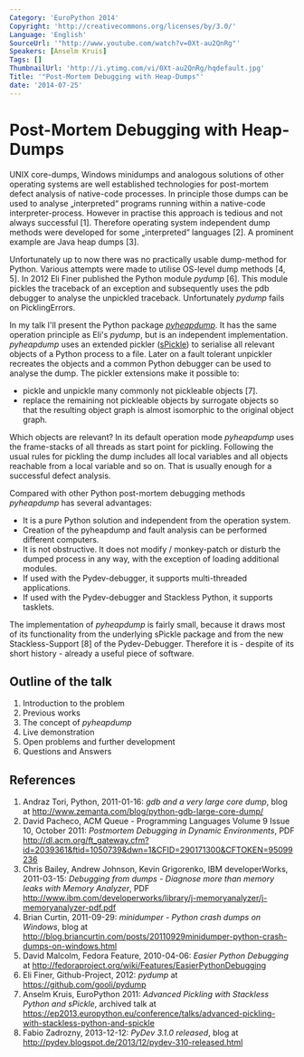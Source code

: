```yaml
---
Category: 'EuroPython 2014'
Copyright: 'http://creativecommons.org/licenses/by/3.0/'
Language: 'English'
SourceUrl: '"http://www.youtube.com/watch?v=0Xt-au2QnRg"'
Speakers: [Anselm Kruis]
Tags: []
ThumbnailUrl: 'http://i.ytimg.com/vi/0Xt-au2QnRg/hqdefault.jpg'
Title: '"Post-Mortem Debugging with Heap-Dumps"'
date: '2014-07-25'
---
```

Post-Mortem Debugging with Heap-Dumps
=====================================

UNIX core-dumps, Windows minidumps and analogous solutions of other operating systems are well established technologies for 
post-mortem defect analysis of native-code processes. In principle those dumps can be used to analyse „interpreted“ 
programs running within a native-code interpreter-process. However in practise this approach is tedious and not always successful \[1\].
Therefore operating system independent dump methods were developed for some „interpreted“ languages \[2\]. 
A prominent example are Java heap dumps \[3\]. 

Unfortunately up to now there was no practically usable dump-method for Python. Various attempts were made 
to utilise OS-level dump methods \[4, 5\]. In 2012 Eli Finer published the Python module *pydump* \[6\].
This module pickles the traceback of an exception and subsequently uses the pdb debugger to analyse the unpickled traceback.
Unfortunately *pydump* fails on PicklingErrors.

In my talk I'll present the Python package [*pyheapdump*](https://pypi.python.org/pypi/pyheapdump). It has the same operation principle as Eli's *pydump*, but 
is an independent implementation. *pyheapdump* uses an extended pickler 
([sPickle](https://pypi.python.org/pypi/sPickle)) to serialise all relevant objects 
of a Python process to a file. Later on a fault tolerant unpickler recreates the objects and a common Python
debugger can be used to analyse the dump. The pickler extensions make it possible to:

 * pickle and unpickle many commonly not pickleable objects [7].
 * replace the remaining not pickleable objects by surrogate objects so that the resulting object graph is
   almost isomorphic to the original object graph.
   
Which objects are relevant? In its default operation mode *pyheapdump* 
uses the frame-stacks of all threads as start point for pickling. Following the 
usual rules for pickling the dump includes all local variables and all objects 
reachable from a local variable and so on. That is usually enough for a successful defect analysis.

Compared with other Python post-mortem debugging methods *pyheapdump* has several advantages:

 * It is a pure Python solution and independent from the operation system.
 * Creation of the pyheapdump and fault analysis can be performed different computers.
 * It is not obstructive. It does not modify / monkey-patch or disturb the dumped 
   process in any way, with the exception of loading additional modules.
 * If used with the Pydev-debugger, it supports multi-threaded applications.
 * If used with the Pydev-debugger and Stackless Python, it supports tasklets. 

The implementation of *pyheapdump* is fairly small, because it draws most of its functionality 
from the underlying sPickle package and from the new Stackless-Support \[8\] of the
Pydev-Debugger. Therefore it is - despite of its short history - already a useful piece of software.

Outline of the talk
-------------------

1.	Introduction to the problem
2.	Previous works
3.	The concept of *pyheapdump*
4.	Live demonstration
5.	Open problems and further development
6.	Questions and Answers

References
----------

1. Andraz Tori, Python, 2011-01-16: *gdb and a very large core dump*, blog at <http://www.zemanta.com/blog/python-gdb-large-core-dump/>
2. David Pacheco, ACM Queue - Programming Languages Volume 9 Issue 10, October 2011: 
   *Postmortem Debugging in Dynamic Environments*, 
   PDF <http://dl.acm.org/ft_gateway.cfm?id=2039361&ftid=1050739&dwn=1&CFID=290171300&CFTOKEN=95099236>
3. Chris Bailey, Andrew Johnson, Kevin Grigorenko, IBM developerWorks, 2011-03-15: 
   *Debugging from dumps - Diagnose more than memory leaks with Memory Analyzer*, 
   PDF <http://www.ibm.com/developerworks/library/j-memoryanalyzer/j-memoryanalyzer-pdf.pdf>
4. Brian Curtin, 2011-09-29: *minidumper - Python crash dumps on Windows*, 
   blog at <http://blog.briancurtin.com/posts/20110929minidumper-python-crash-dumps-on-windows.html>
5. David Malcolm, Fedora Feature, 2010-04-06: *Easier Python Debugging* 
   at <http://fedoraproject.org/wiki/Features/EasierPythonDebugging>
6. Eli Finer, Github-Project, 2012: *pydump* at <https://github.com/gooli/pydump>
7. Anselm Kruis, EuroPython 2011: *Advanced Pickling with Stackless Python and sPickle*,
   archived talk at <https://ep2013.europython.eu/conference/talks/advanced-pickling-with-stackless-python-and-spickle>
8. Fabio Zadrozny, 2013-12-12: *PyDev 3.1.0 released*, 
   blog at <http://pydev.blogspot.de/2013/12/pydev-310-released.html>

